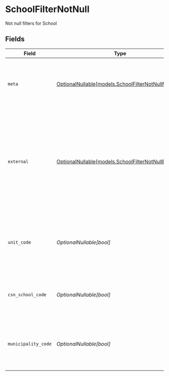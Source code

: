 # SchoolFilterNotNull

Not null filters for School


## Fields

| Field                                                                                                                                                         | Type                                                                                                                                                          | Required                                                                                                                                                      | Description                                                                                                                                                   | Example                                                                                                                                                       |
| ------------------------------------------------------------------------------------------------------------------------------------------------------------- | ------------------------------------------------------------------------------------------------------------------------------------------------------------- | ------------------------------------------------------------------------------------------------------------------------------------------------------------- | ------------------------------------------------------------------------------------------------------------------------------------------------------------- | ------------------------------------------------------------------------------------------------------------------------------------------------------------- |
| `meta`                                                                                                                                                        | [OptionalNullable[models.SchoolFilterNotNullMeta]](../models/schoolfilternotnullmeta.md)                                                                      | :heavy_minus_sign:                                                                                                                                            | Metadata information for the School                                                                                                                           | {<br/>"createdBy": true,<br/>"updatedAt": true,<br/>"updatedBy": true<br/>}                                                                                   |
| `external`                                                                                                                                                    | [OptionalNullable[models.SchoolFilterNotNullExternal]](../models/schoolfilternotnullexternal.md)                                                              | :heavy_minus_sign:                                                                                                                                            | External is a reusable object that can be used to store external information about the school from another system, used for third-party integration tracking. | {<br/>"sourceID": true,<br/>"source": true<br/>}                                                                                                              |
| `unit_code`                                                                                                                                                   | *OptionalNullable[bool]*                                                                                                                                      | :heavy_minus_sign:                                                                                                                                            | The School Unit Code provided by SCB, is used in reports and printed on grade documents                                                                       | true                                                                                                                                                          |
| `csn_school_code`                                                                                                                                             | *OptionalNullable[bool]*                                                                                                                                      | :heavy_minus_sign:                                                                                                                                            | The School Code provided by CSN, required for reports to CSN                                                                                                  | true                                                                                                                                                          |
| `municipality_code`                                                                                                                                           | *OptionalNullable[bool]*                                                                                                                                      | :heavy_minus_sign:                                                                                                                                            | Municipality code of the school, is used in reports and printed on grade documents                                                                            | true                                                                                                                                                          |